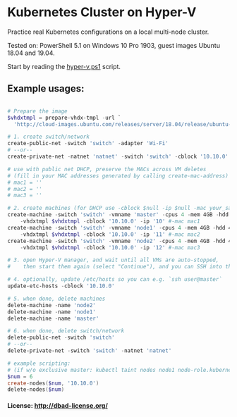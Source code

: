 # Kubernetes Cluster on Hyper-V

Practice real Kubernetes configurations on a local multi-node cluster.

Tested on: PowerShell 5.1 on Windows 10 Pro 1903, guest images Ubuntu 18.04 and 19.04.

Start by reading the [hyper-v.ps1](hyper-v.ps1) script.

## Example usages:

```powershell

# Prepare the image
$vhdxtmpl = prepare-vhdx-tmpl -url `
  'http://cloud-images.ubuntu.com/releases/server/18.04/release/ubuntu-18.04-server-cloudimg-amd64.img'

# 1. create switch/network
create-public-net -switch 'switch' -adapter 'Wi-Fi'
# --or--
create-private-net -natnet 'natnet' -switch 'switch' -cblock '10.10.0'

# use with public net DHCP, preserve the MACs across VM deletes
# (fill in your MAC addresses generated by calling create-mac-address)
# mac1 = ''
# mac2 = ''
# mac3 = ''

# 2. create machines (for DHCP use -cblock $null -ip $null -mac your_saved_mac_address)
create-machine -switch 'switch' -vmname 'master' -cpus 4 -mem 4GB -hdd 40GB `
    -vhdxtmpl $vhdxtmpl -cblock '10.10.0' -ip '10' #-mac mac1
create-machine -switch 'switch' -vmname 'node1' -cpus 4 -mem 4GB -hdd 40GB `
    -vhdxtmpl $vhdxtmpl -cblock '10.10.0' -ip '11' #-mac mac2
create-machine -switch 'switch' -vmname 'node2' -cpus 4 -mem 4GB -hdd 40GB `
    -vhdxtmpl $vhdxtmpl -cblock '10.10.0' -ip '12' #-mac mac3

# 3. open Hyper-V manager, and wait until all VMs are auto-stopped,
#    then start them again (select "Continue"), and you can SSH into them

# 4. optionally, update /etc/hosts so you can e.g. `ssh user@master`
update-etc-hosts -cblock '10.10.0'

# 5. when done, delete machines
delete-machine -name 'node2'
delete-machine -name 'node1'
delete-machine -name 'master'

# 6. when done, delete switch/network
delete-public-net -switch 'switch'
# --or--
delete-private-net -switch 'switch' -natnet 'natnet'

# example scripting:
# (if w/o exclusive master: kubectl taint nodes node1 node-role.kubernetes.io/master-)
$num = 6
create-nodes($num, '10.10.0')
delete-nodes($num)

```

#### License: http://dbad-license.org/
